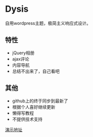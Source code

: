 # Dysis
自用wordpress主题，极简主义响应式设计。


## 特性
- jQuery相册
- ajax评论
- 内容导航
- 总结不出来了，自己看吧

## 其他
* github上的终于同步到最新了
* 根据个人喜好继续更新
* 懒得写教程
* 不提供技术支持

[演示地址][1]

[1]: https://erl.im/
